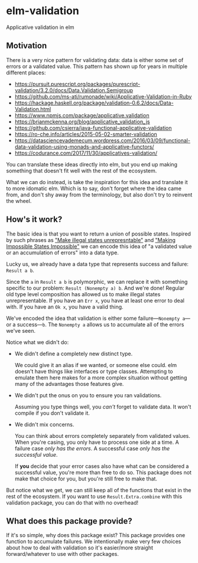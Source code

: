 # elm-validation

Applicative validation in elm

## Motivation

There is a very nice pattern for validating data: data is either some set of errors or a validated value.
This pattern has shown up for years in multiple different places:

* https://pursuit.purescript.org/packages/purescript-validation/3.2.0/docs/Data.Validation.Semigroup
* https://github.com/ms-ati/rumonade/wiki/Applicative-Validation-in-Ruby
* https://hackage.haskell.org/package/validation-0.6.2/docs/Data-Validation.html
* https://www.npmjs.com/package/applicative.validation
* https://brianmckenna.org/blog/applicative_validation_js
* https://github.com/csierra/java-functional-applicative-validation
* https://ro-che.info/articles/2015-05-02-smarter-validation
* https://datasciencevademecum.wordpress.com/2016/03/09/functional-data-validation-using-monads-and-applicative-functors/
* https://codurance.com/2017/11/30/applicatives-validation/

You can translate these ideas directly into elm,
but you end up making something that doesn't fit well with the rest of the ecosystem.

What we can do instead, is take the inspiration for this idea and translate it to more idomatic elm.
Which is to say, don't forget where the idea came from, and don't shy away from the terminology, but also don't try to reinvent the wheel.

## How's it work?

The basic idea is that you want to return a union of possible states.
Inspired by such phrases as ["Make illegal states unrepresntable"][Make illegal state unrepresentable] and ["Making Impossible States Impossible"][Making Impossible states Impossible] we can encode this idea of "a validated value or an accumulation of errors" into a data type.

Lucky us, we already have a data type that represents success and failure: `Result a b`.

Since the `a` in `Result a b` is polymorphic, we can replace it with something specific to our problem: `Result (Nonempty a) b`.
And we're done!
Regular old type level composition has allowed us to make illegal states unrepresentable.
If you have an `Err x`, you have at least one error to deal with.
If you have an `Ok x`, you have a valid thing.

We've encoded the idea that validation is either some failure—`Nonempty a`—or a success—`b`.
The `Nonempty a` allows us to accumulate all of the errors we've seen.

Notice what we didn't do:
* We didn't define a completely new distinct type.

    We could give it an alias if we wanted, or someone else could.
    elm doesn't have things like interfaces or type classes.
    Attempting to emulate them here makes for a more complex situation without getting many of the advantages those features give.

* We didn't put the onus on you to ensure you ran validations.

    Assuming you type things well, you _can't_ forget to validate data.
    It won't compile if you don't validate it.

* We didn't mix concerns.

    You can think about errors completely separately from validated values.
    When you're casing, you only have to process one side at a time.
    A failure case _only has the errors_.
    A successful case _only has the successful value_.
    
    If **you** decide that your error cases also have what can be considered a successful value,
    you're more than free to do so.
    This package does not make that choice for you, but you're still free to make that.

But notice what we get, we can still keep all of the functions that exist in the rest of the ecosystem.
If you want to use `Result.Extra.combine` with this validation package, you can do that with no overhead!

## What does this package provide?

If it's so simple, why does this package exist?
This package provides one function to accumulate failures.
We intentionally make very few choices about how to deal with validation so it's easier/more straight forward/whatever to use with other packages.

[Make illegal state unrepresentable]: https://blog.janestreet.com/effective-ml-revisited/#make-illegal-states-unrepresentable
[Making Impossible states Impossible]: https://youtu.be/IcgmSRJHu_8
